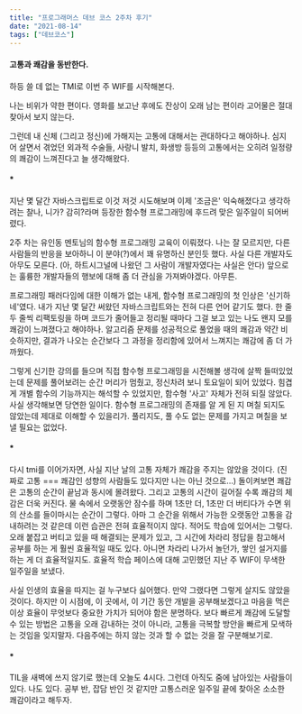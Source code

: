 ```yaml
---
title: "프로그래머스 데브 코스 2주차 후기"
date: "2021-08-14"
tags: ["데브코스"]
---
```

#### 고통과 쾌감을 동반한다.

하등 쓸 데 없는 TMI로 이번 주 WIF를 시작해본다.

나는 비위가 약한 편이다. 영화를 보고난 후에도 잔상이 오래 남는 편이라 고어물은 절대 찾아서 보지 않는다.

그런데 내 신체 (그리고 정신)에 가해지는 고통에 대해서는 관대하다고 해야하나. 심지어 살면서 겪었던 외과적 수술들, 사랑니 발치, 화생방 등등의 고통에서는 오히려 일정량의 쾌감이 느껴진다고 늘 생각해왔다. 

#### *

지난 몇 달간 자바스크립트로 이것 저것 시도해보며 이제 '조금은' 익숙해졌다고 생각하려는 찰나, 니가? 감히?라며 등장한 함수형 프로그래밍에 후드려 맞은 일주일이 되어버렸다. 

2주 차는 유인동 멘토님의 함수형 프로그래밍 교육이 이뤄졌다. 나는 잘 모르지만, 다른 사람들의 반응을 보아하니 이 분야(?)에서 꽤 유명하신 분인듯 했다. 사실 다른 개발자도 아무도 모른다. (아, 하트시그널에 나왔던 그 사람이 개발자였다는 사실은 안다) 앞으로는 훌륭한 개발자들의 행보에 대해 좀 더 관심을 가져봐야겠다. 아무튼.

프로그래밍 패러다임에 대한 이해가 없는 내게, 함수형 프로그래밍의 첫 인상은 '신기하네'였다. 내가 지난 몇 달간 써왔던 자바스크립트와는 전혀 다른 언어 같기도 했다. 한 줄 두 줄씩 리팩토링을 하며 코드가 줄어들고 정리될 때마다 그걸 보고 있는 나도 왠지 모를 쾌감이 느껴졌다고 해야하나. 알고리즘 문제를 성공적으로 풀었을 때의 쾌감과 약간 비슷하지만, 결과가 나오는 순간보다 그 과정을 정리함에 있어서 느껴지는 쾌감에 좀 더 가까웠다.

그렇게 신기한 강의를 들으며 직접 함수형 프로그래밍을 시전해볼 생각에 살짝 들떠있었는데 문제를 풀어보려는 순간 머리가 멈췄고, 정신차려 보니 토요일이 되어 있었다. 힘겹게 개별 함수의 기능까지는 해석할 수 있었지만, 함수형 '사고' 자체가 전혀 되질 않았다. 사실 생각해보면 당연한 일이다. 함수형 프로그래밍의 존재를 알 게 된 지 며칠 되지도 않았는데 제대로 이해할 수 있을리가. 풀리지도, 풀 수도 없는 문제를 가지고 며칠을 보낼 필요는 없었다.

#### *

다시 tmi를 이어가자면, 사실 지난 날의 고통 자체가 쾌감을 주지는 않았을 것이다. (진짜로 고통 === 쾌감인 성향의 사람들도 있다지만 나는 아닌 것으로...) 돌이켜보면 쾌감은 고통의 순간이 끝남과 동시에 몰려왔다. 그리고 고통의 시간이 길어질 수록 쾌감의 체감은 더욱 커진다. 물 속에서 오랫동안 잠수를 하며 1초만 더, 1초만 더 버티다가 수면 위의 산소를 들이마시는 순간이 그렇다. 아마 그 순간을 위해서 가능한 오랫동안 고통을 감내하려는 것 같은데 이런 습관은 전혀 효율적이지 않다. 적어도 학습에 있어서는 그렇다. 오래 붙잡고 버티고 있을 때 해결되는 문제가 있고, 그 시간에 차라리 정답을 참고해서 공부를 하는 게 훨씬 효율적일 때도 있다. 아니면 차라리 나가서 놀던가, 쌓인 설거지를 하는 게 더 효율적일지도. 효율적 학습 페이스에 대해 고민했던 지난 주 WIF이 무색한 일주일을 보냈다. 

사실 인생의 효율을 따지는 걸 누구보다 싫어했다. 만약 그랬다면 그렇게 살지도 않았을 것이다. 하지만 이 시점에, 이 곳에서, 이 기간 동안 개발을 공부해보겠다고 마음을 먹은 이상 효율이 무엇보다 중요한 가치가 되어야 함은 분명하다. 보다 빠르게 쾌감에 도달할 수 있는 방법은 고통을 오래 감내하는 것이 아니라, 고통을 극복할 방안을 빠르게 모색하는 것임을 잊지말자. 다음주에는 하지 않는 것과 할 수 없는 것을 잘 구분해보기로.

#### *

TIL을 새벽에 쓰지 않기로 했는데 오늘도 4시다. 그런데 아직도 줌에 남아있는 사람들이 있다. 나도 있다. 공부 반, 잡담 반인 것 같지만 고통스러운 일주일 끝에 찾아온 소소한 쾌감이라고 해두자.